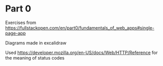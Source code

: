 # Part 0

Exercises from https://fullstackopen.com/en/part0/fundamentals_of_web_apps#single-page-app

Diagrams made in excalidraw

Used https://developer.mozilla.org/en-US/docs/Web/HTTP/Reference for the meaning of status codes
